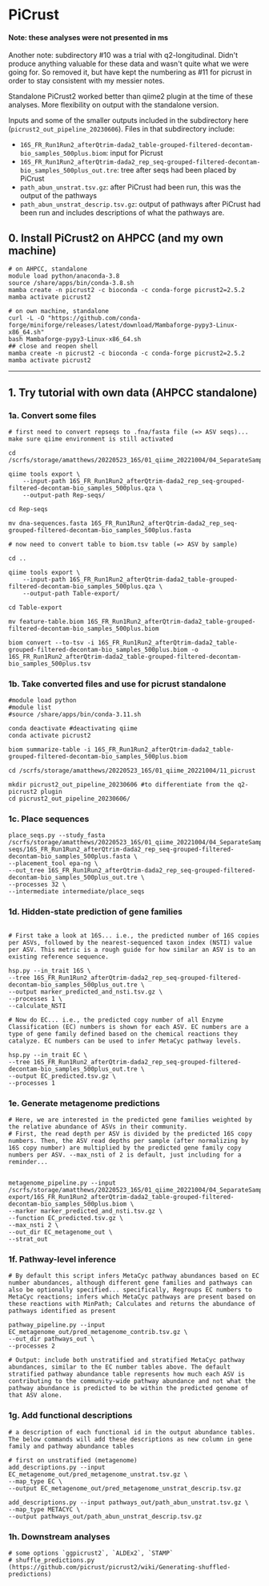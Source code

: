 # PiCrust
#### Note: these analyses were not presented in ms

Another note: subdirectory #10 was a trial with q2-longitudinal. Didn't produce anything valuable for these data and wasn't quite what we were going for. So removed it, but have kept the numbering as #11 for picrust in order to stay consistent with my messier notes.

Standalone PiCrust2 worked better than qiime2 plugin at the time of these analyses. More flexibility on output with the standalone version.
 
Inputs and some of the smaller outputs included in the subdirectory here (`picrust2_out_pipeline_20230606`). Files in that subdirectory include:
- `16S_FR_Run1Run2_afterQtrim-dada2_table-grouped-filtered-decontam-bio_samples_500plus.biom`: input for Picrust
- `16S_FR_Run1Run2_afterQtrim-dada2_rep_seq-grouped-filtered-decontam-bio_samples_500plus_out.tre`: tree after seqs had been placed by PiCrust
- `path_abun_unstrat.tsv.gz`: after PiCrust had been run, this was the output of the pathways
- `path_abun_unstrat_descrip.tsv.gz`: output of pathways after PiCrust had been run and includes descriptions of what the pathways are.


## 0. Install PiCrust2 on AHPCC (and my own machine)

```
# on AHPCC, standalone
module load python/anaconda-3.8
source /share/apps/bin/conda-3.8.sh
mamba create -n picrust2 -c bioconda -c conda-forge picrust2=2.5.2
mamba activate picrust2

# on own machine, standalone
curl -L -O "https://github.com/conda-forge/miniforge/releases/latest/download/Mambaforge-pypy3-Linux-x86_64.sh"
bash Mambaforge-pypy3-Linux-x86_64.sh
## close and reopen shell
mamba create -n picrust2 -c bioconda -c conda-forge picrust2=2.5.2
mamba activate picrust2

```


---

## 1. Try tutorial with own data (AHPCC standalone) 

### 1a. Convert some files
```
# first need to convert repseqs to .fna/fasta file (=> ASV seqs)... make sure qiime environment is still activated

cd /scrfs/storage/amatthews/20220523_16S/01_qiime_20221004/04_SeparateSamples

qiime tools export \
    --input-path 16S_FR_Run1Run2_afterQtrim-dada2_rep_seq-grouped-filtered-decontam-bio_samples_500plus.qza \
    --output-path Rep-seqs/

cd Rep-seqs

mv dna-sequences.fasta 16S_FR_Run1Run2_afterQtrim-dada2_rep_seq-grouped-filtered-decontam-bio_samples_500plus.fasta

# now need to convert table to biom.tsv table (=> ASV by sample)

cd ..

qiime tools export \
    --input-path 16S_FR_Run1Run2_afterQtrim-dada2_table-grouped-filtered-decontam-bio_samples_500plus.qza \
    --output-path Table-export/
    
cd Table-export

mv feature-table.biom 16S_FR_Run1Run2_afterQtrim-dada2_table-grouped-filtered-decontam-bio_samples_500plus.biom

biom convert --to-tsv -i 16S_FR_Run1Run2_afterQtrim-dada2_table-grouped-filtered-decontam-bio_samples_500plus.biom -o 16S_FR_Run1Run2_afterQtrim-dada2_table-grouped-filtered-decontam-bio_samples_500plus.tsv

```

### 1b. Take converted files and use for picrust standalone

```
#module load python
#module list
#source /share/apps/bin/conda-3.11.sh

conda deactivate #deactivating qiime
conda activate picrust2

biom summarize-table -i 16S_FR_Run1Run2_afterQtrim-dada2_table-grouped-filtered-decontam-bio_samples_500plus.biom

cd /scrfs/storage/amatthews/20220523_16S/01_qiime_20221004/11_picrust

mkdir picrust2_out_pipeline_20230606 #to differentiate from the q2-picrust2 plugin
cd picrust2_out_pipeline_20230606/
```

### 1c. Place sequences 
```
place_seqs.py --study_fasta /scrfs/storage/amatthews/20220523_16S/01_qiime_20221004/04_SeparateSamples/Rep-seqs/16S_FR_Run1Run2_afterQtrim-dada2_rep_seq-grouped-filtered-decontam-bio_samples_500plus.fasta \
--placement_tool epa-ng \
--out_tree 16S_FR_Run1Run2_afterQtrim-dada2_rep_seq-grouped-filtered-decontam-bio_samples_500plus_out.tre \
--processes 32 \
--intermediate intermediate/place_seqs
```

### 1d. Hidden-state prediction of gene families
```

# First take a look at 16S... i.e., the predicted number of 16S copies per ASVs, followed by the nearest-sequenced taxon index (NSTI) value per ASV. This metric is a rough guide for how similar an ASV is to an existing reference sequence.

hsp.py --in_trait 16S \
--tree 16S_FR_Run1Run2_afterQtrim-dada2_rep_seq-grouped-filtered-decontam-bio_samples_500plus_out.tre \
--output marker_predicted_and_nsti.tsv.gz \
--processes 1 \
--calculate_NSTI

# Now do EC... i.e., the predicted copy number of all Enzyme Classification (EC) numbers is shown for each ASV. EC numbers are a type of gene family defined based on the chemical reactions they catalyze. EC numbers can be used to infer MetaCyc pathway levels.

hsp.py --in_trait EC \
--tree 16S_FR_Run1Run2_afterQtrim-dada2_rep_seq-grouped-filtered-decontam-bio_samples_500plus_out.tre \
--output EC_predicted.tsv.gz \
--processes 1

```

### 1e. Generate metagenome predictions

```
# Here, we are interested in the predicted gene families weighted by the relative abundance of ASVs in their community.
# First, the read depth per ASV is divided by the predicted 16S copy numbers. Then, the ASV read depths per sample (after normalizing by 16S copy number) are multiplied by the predicted gene family copy numbers per ASV. --max_nsti of 2 is default, just including for a reminder...


metagenome_pipeline.py --input /scrfs/storage/amatthews/20220523_16S/01_qiime_20221004/04_SeparateSamples/Table-export/16S_FR_Run1Run2_afterQtrim-dada2_table-grouped-filtered-decontam-bio_samples_500plus.biom \
--marker marker_predicted_and_nsti.tsv.gz \
--function EC_predicted.tsv.gz \
--max_nsti 2 \
--out_dir EC_metagenome_out \
--strat_out

```

### 1f. Pathway-level inference

```
# By default this script infers MetaCyc pathway abundances based on EC number abundances, although different gene families and pathways can also be optionally specified... specifically, Regroups EC numbers to MetaCyc reactions; infers which MetaCyc pathways are present based on these reactions with MinPath; Calculates and returns the abundance of pathways identified as present

pathway_pipeline.py --input EC_metagenome_out/pred_metagenome_contrib.tsv.gz \
--out_dir pathways_out \
--processes 2

# Output: include both unstratified and stratified MetaCyc pathway abundances, similar to the EC number tables above. The default stratified pathway abundance table represents how much each ASV is contributing to the community-wide pathway abundance and not what the pathway abundance is predicted to be within the predicted genome of that ASV alone. 
```



### 1g. Add functional descriptions

```
# a description of each functional id in the output abundance tables. The below commands will add these descriptions as new column in gene family and pathway abundance tables

# first on unstratified (metagenome)
add_descriptions.py --input EC_metagenome_out/pred_metagenome_unstrat.tsv.gz \
--map_type EC \
--output EC_metagenome_out/pred_metagenome_unstrat_descrip.tsv.gz

add_descriptions.py --input pathways_out/path_abun_unstrat.tsv.gz \
--map_type METACYC \
--output pathways_out/path_abun_unstrat_descrip.tsv.gz

```

### 1h. Downstream analyses

```
# some options `ggpicrust2`, `ALDEx2`, `STAMP`
# shuffle_predictions.py (https://github.com/picrust/picrust2/wiki/Generating-shuffled-predictions)
```
